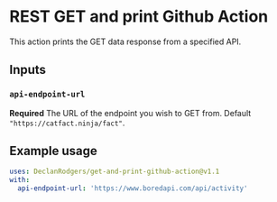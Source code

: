 # REST GET and print Github Action

This action prints the GET data response from a specified API.

## Inputs

### `api-endpoint-url`

**Required** The URL of the endpoint you wish to GET from. Default `"https://catfact.ninja/fact"`.

## Example usage

```yaml
uses: DeclanRodgers/get-and-print-github-action@v1.1
with:
  api-endpoint-url: 'https://www.boredapi.com/api/activity'
```